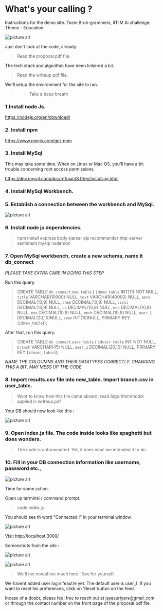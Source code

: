 # What's your calling ?

Instructions for the demo site. Team Bruh-grammers, IIT-M Ai challenge. Theme - Education.

 ![picture alt](https://github.com/jayasuriyars/whatsyourcalling/blob/master/desc_images/site.jpeg)


 Just don't look at the code, already.

> Read the proposal.pdf file.

The tech stack and algorithm have been tinkered a bit.

> Read the writeup.pdf file.

We'll setup the environment for the site to run.

> > Take a deep breath



### 1.Install node Js. ###

 https://nodejs.org/en/download/
 
### 2. Install npm ###

https://www.npmjs.com/get-npm
 
### 3. Install MySql ### 

This may take some time. When on Linux or Mac OS, you'll have a bit trouble concerning root access permissions.   

https://dev.mysql.com/doc/refman/8.0/en/installing.html

### 4. Install MySql Workbench. ###
 
### 5. Establish a connection between the workbench and MySql. ###

![picture alt](https://github.com/jayasuriyars/whatsyourcalling/blob/master/desc_images/workbench.png)

### 6. Install node js dependencies. ###
> npm install express body-parser ejs recommender http-server sentiment mysql nodemon

### 7. Open MySql workbench, create a new schema, name it db_connect ###
 
 *PLEASE TAKE EXTRA CARE IN DOING THIS STEP*
 

 Run this query.
 

   >CREATE TABLE `db_connect`.`new_table` (
    `idnew_table` INT(11) NOT NULL,
    `title` VARCHAR(10000) NULL,
    `text` VARCHAR(40000) NULL,
    `aero` DECIMAL(10,9) NULL,
   `chem` DECIMAL(10,9) NULL,
   `civil` DECIMAL(10,9) NULL,
   `cs` DECIMAL(10,9) NULL,
   `ece` DECIMAL(10,9) NULL,
   `eee` DECIMAL(10,9) NULL,
   `mech` DECIMAL(10,9) NULL,
   `user_1` DECIMAL(20,10)NULL,
   `seen` INT(10)NULL,
    PRIMARY KEY (`idnew_table`));

After that, run this query.

  >   CREATE TABLE `db_connect`.`user_table` (
    `iduser_table` INT NOT NULL,
    `branch` VARCHAR(45) NULL,
    `user_1` DECIMAL(20,10) NULL,
    PRIMARY KEY (`iduser_table`));

 

 *NAME THE COLOUMNS AND THEIR DATATYPES CORRECTLY. CHANGING THIS A BIT, MAY MESS UP THE CODE* 
 
 
### 8. Import results.csv file into new_table. Import branch.csv in user_table. ###

> Want to know how this file came aboard, read Algorithm/model applied in writeup.pdf

Your DB should now look like this :

![picture alt](https://github.com/jayasuriyars/whatsyourcalling/blob/master/desc_images/mysql.png)

### 9. Open index.js file. The code inside looks like spaghetti but does wonders. ###
 > The code is unformmated. Yet, it does what we intended it to do.
 ### 10. Fill in your DB connection information like username, password etc., ###
 
 ![picture alt](https://github.com/jayasuriyars/whatsyourcalling/blob/master/desc_images/db.jpg)
 
 
 
 
 
 
Time for some action.
 
 Open up terminal / command prompt.
 
> node index.js

You should see th word "Connected !" in your terminal window.

 ![picture alt](https://github.com/jayasuriyars/whatsyourcalling/blob/master/desc_images/terminal.jpg)


Visit http://localhost:3000/



Screenshots from the site :


 ![picture alt](https://github.com/jayasuriyars/whatsyourcalling/blob/master/desc_images/article.jpg)
 
 
 ![picture alt](https://github.com/jayasuriyars/whatsyourcalling/blob/master/desc_images/review.jpg)
 
 > We'll not reveal too much here ! See for yourself.
 
 
We havent added user login feautre yet. The default user is user_1. If you want to reset his preferences, click on 'Reset'button on the feed.

 
 Incase of a doubt, please feel free to reach out at jayasuriyars@gmail.com or through the contact number on the front page of the proposal.pdf file.
 
 
